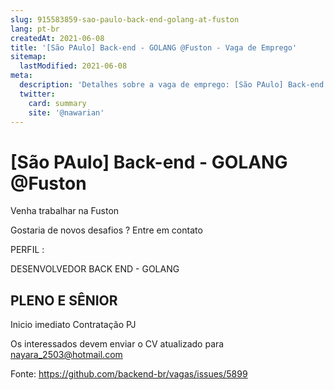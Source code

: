 ```yaml
---
slug: 915583859-sao-paulo-back-end-golang-at-fuston
lang: pt-br
createdAt: 2021-06-08
title: '[São PAulo] Back-end - GOLANG @Fuston - Vaga de Emprego'
sitemap:
  lastModified: 2021-06-08
meta:
  description: 'Detalhes sobre a vaga de emprego: [São PAulo] Back-end - GOLANG @Fuston'
  twitter:
    card: summary
    site: '@nawarian'
---
```


# [São PAulo] Back-end - GOLANG @Fuston

Venha trabalhar na Fuston

Gostaria de novos desafios ?
Entre em contato

PERFIL : 

DESENVOLVEDOR BACK END - GOLANG

PLENO E SÊNIOR
-------------------------------
Inicio imediato
Contratação PJ


Os interessados devem enviar o CV atualizado para nayara_2503@hotmail.com

Fonte: https://github.com/backend-br/vagas/issues/5899
